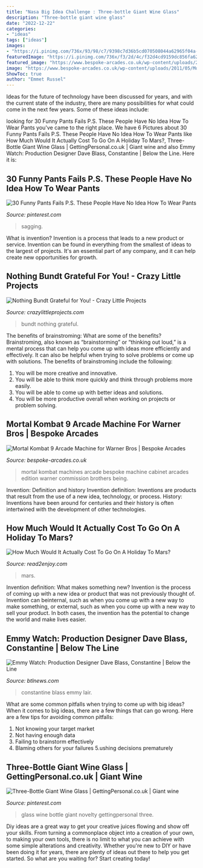 ```yaml
---
title: "Nasa Big Idea Challenge : Three-bottle Giant Wine Glass"
description: "Three-bottle giant wine glass"
date: "2022-12-22"
categories:
- "ideas"
tags: ["ideas"]
images:
- "https://i.pinimg.com/736x/93/98/c7/9398c7d36b5cd070508044a62965f04a--one-glass-of-wine-party-accessories.jpg"
featuredImage: "https://i.pinimg.com/736x/f3/2d/4c/f32d4cd9159dc856fa62552c14d474ce.jpg"
featured_image: "https://www.bespoke-arcades.co.uk/wp-content/uploads/2011/05/Mortal-Kombat-9-machines-on-display-768x1024.jpg"
image: "https://www.bespoke-arcades.co.uk/wp-content/uploads/2011/05/Mortal-Kombat-9-machines-on-display-768x1024.jpg"
ShowToc: true
author: "Emmet Russel"
---
```



Ideas for the future of technology have been discussed for years, and with the current state of the industry, there are many possibilities for what could come in the next few years. Some of these ideas include: 

	

		
looking for 30 Funny Pants Fails P.S. These People Have No Idea How To Wear Pants you've came to the right place. We have 6 Pictures about 30 Funny Pants Fails P.S. These People Have No Idea How To Wear Pants like How Much Would It Actually Cost To Go On A Holiday To Mars?, Three-Bottle Giant Wine Glass | GettingPersonal.co.uk | Giant wine and also Emmy Watch: Production Designer Dave Blass, Constantine | Below the Line. Here it is:
		
    
## 30 Funny Pants Fails P.S. These People Have No Idea How To Wear Pants

<img loading=lazy src="https://i.pinimg.com/736x/f3/2d/4c/f32d4cd9159dc856fa62552c14d474ce.jpg" onerror="this.onerror=null;this.src='https://tse3.mm.bing.net/th?id=OIP.kYsOprR5cLZlsA7zJGt5XAHaJ3&amp;pid=15.1';" alt="30 Funny Pants Fails P.S. These People Have No Idea How To Wear Pants">

_Source: pinterest.com_

>sagging. 

	

What is invention?
Invention is a process that leads to a new product or service. Invention can be found in everything from the smallest of ideas to the largest of projects. It's an essential part of any company, and it can help create new opportunities for growth.

    
## Nothing Bundt Grateful For You! - Crazy Little Projects

<img loading=lazy src="http://crazylittleprojects.com/wp-content/uploads/2016/10/NothingBundtGiftIdeaCute.jpg" onerror="this.onerror=null;this.src='https://tse2.mm.bing.net/th?id=OIP.DEHmZQU9MsTFrjdoHNlVHgHaLE&amp;pid=15.1';" alt="Nothing Bundt Grateful for You! - Crazy Little Projects">

_Source: crazylittleprojects.com_

>bundt nothing grateful. 

	

The benefits of brainstroming: What are some of the benefits?
Brainstroming, also known as “brainstorming” or “thinking out loud,” is a mental process that can help you come up with ideas more efficiently and effectively. It can also be helpful when trying to solve problems or come up with solutions. The benefits of brainstroming include the following: 
1. You will be more creative and innovative.
2. You will be able to think more quickly and think through problems more easily.
3. You will be able to come up with better ideas and solutions.
4. You will be more productive overall when working on projects or problem solving.

    
## Mortal Kombat 9 Arcade Machine For Warner Bros | Bespoke Arcades

<img loading=lazy src="https://www.bespoke-arcades.co.uk/wp-content/uploads/2011/05/Mortal-Kombat-9-machines-on-display-768x1024.jpg" onerror="this.onerror=null;this.src='https://tse2.mm.bing.net/th?id=OIP.gDTBnkY4PFs4LGL5eCa8wQHaJ4&amp;pid=15.1';" alt="Mortal Kombat 9 Arcade Machine for Warner Bros | Bespoke Arcades">

_Source: bespoke-arcades.co.uk_

>mortal kombat machines arcade bespoke machine cabinet arcades edition warner commission brothers being. 

	

Invention: Definition and history
Invention definition: Inventions are products that result from the use of a new idea, technology, or process. History: Inventions have been around for centuries and their history is often intertwined with the development of other technologies.

    
## How Much Would It Actually Cost To Go On A Holiday To Mars?

<img loading=lazy src="https://read2enjoy.com/wp-content/uploads/2017/05/625307main_curiosity_ac.jpg" onerror="this.onerror=null;this.src='https://tse1.mm.bing.net/th?id=OIP.bKt3SjfWCuuPezgEqjvSxAHaEo&amp;pid=15.1';" alt="How Much Would It Actually Cost To Go On A Holiday To Mars?">

_Source: read2enjoy.com_

>mars. 

	

Invention definition: What makes something new?
Invention is the process of coming up with a new idea or product that was not previously thought of. Invention can beinternal, such as when you come up with a new way to make something, or external, such as when you come up with a new way to sell your product. In both cases, the invention has the potential to change the world and make lives easier.

    
## Emmy Watch: Production Designer Dave Blass, Constantine | Below The Line

<img loading=lazy src="https://www.btlnews.com/wp-content/uploads/2015/08/LR-Millhouse.jpg" onerror="this.onerror=null;this.src='https://tse3.mm.bing.net/th?id=OIP.vq5FhwNu1NmxuS7N8tGWDQHaE8&amp;pid=15.1';" alt="Emmy Watch: Production Designer Dave Blass, Constantine | Below the Line">

_Source: btlnews.com_

>constantine blass emmy lair. 

	

What are some common pitfalls when trying to come up with big ideas?
When it comes to big ideas, there are a few things that can go wrong. Here are a few tips for avoiding common pitfalls: 
1. Not knowing your target market 
2. Not having enough data 
3. Failing to brainstorm effectively 
4. Blaming others for your failures 
5.ushing decisions prematurely 

    
## Three-Bottle Giant Wine Glass | GettingPersonal.co.uk | Giant Wine

<img loading=lazy src="https://i.pinimg.com/736x/93/98/c7/9398c7d36b5cd070508044a62965f04a--one-glass-of-wine-party-accessories.jpg" onerror="this.onerror=null;this.src='https://tse4.mm.bing.net/th?id=OIP.1ahEIyOwjFggYTmI7dDcrAD6D6&amp;pid=15.1';" alt="Three-Bottle Giant Wine Glass | GettingPersonal.co.uk | Giant wine">

_Source: pinterest.com_

>glass wine bottle giant novelty gettingpersonal three. 

	

Diy ideas are a great way to get your creative juices flowing and show off your skills. From turning a commonplace object into a creation of your own, to making your own tools, there is no limit to what you can achieve with some simple alterations and creativity. Whether you're new to DIY or have been doing it for years, there are plenty of ideas out there to help you get started. So what are you waiting for? Start creating today!

